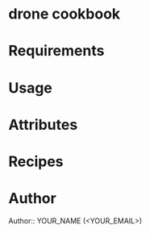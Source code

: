 # drone cookbook

# Requirements

# Usage

# Attributes

# Recipes

# Author

Author:: YOUR_NAME (<YOUR_EMAIL>)
